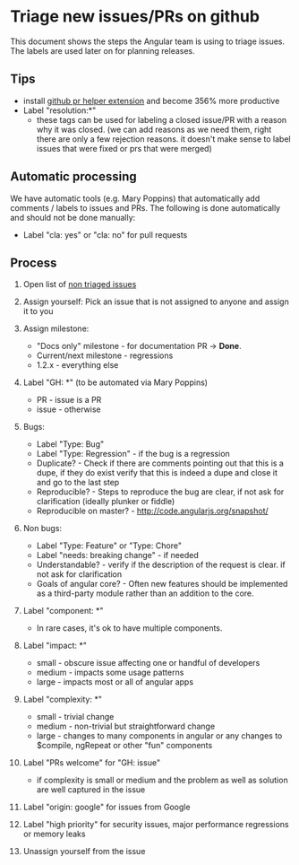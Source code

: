 # Triage new issues/PRs on github

This document shows the steps the Angular team is using to triage issues.
The labels are used later on for planning releases.

## Tips ##

* install [github pr helper extension](https://github.com/petebacondarwin/github-pr-helper) and become 356% more productive
* Label "resolution:*"
    * these tags can be used for labeling a closed issue/PR with a reason why it was closed. (we can add reasons as we need them, right there are only a few rejection reasons. it doesn't make sense to label issues that were fixed or prs that were merged)


## Automatic processing ##

We have automatic tools (e.g. Mary Poppins) that automatically add comments / labels to issues and PRs.
The following is done automatically and should not be done manually:

* Label "cla: yes" or "cla: no" for pull requests

## Process ##

1. Open list of [non triaged issues](https://github.com/angular/angular.js/issues?direction=desc&milestone=none&page=1&sort=created&state=open)
1. Assign yourself: Pick an issue that is not assigned to anyone and assign it to you
1. Assign milestone:
    * "Docs only" milestone - for documentation PR -> **Done**.
    * Current/next milestone - regressions
    * 1.2.x - everything else
1. Label "GH: *" (to be automated via Mary Poppins)
    * PR - issue is a PR
    * issue - otherwise 
1. Bugs:
    * Label "Type: Bug"
    * Label "Type: Regression" - if the bug is a regression
    * Duplicate? - Check if there are comments pointing out that this is a dupe, if they do exist verify that this is indeed a dupe and close it and go to the last step
    * Reproducible? - Steps to reproduce the bug are clear, if not ask for clarification (ideally plunker or fiddle)
    * Reproducible on master? - http://code.angularjs.org/snapshot/

1. Non bugs:
    * Label "Type: Feature" or "Type: Chore"
    * Label "needs: breaking change" - if needed
    * Understandable? - verify if the description of the request is clear. if not ask for clarification
    * Goals of angular core? - Often new features should be implemented as a third-party module rather than an addition to the core.

1. Label "component: *"
    * In rare cases, it's ok to have multiple components. 
1. Label "impact: *"
   * small - obscure issue affecting one or handful of developers
   * medium - impacts some usage patterns
   * large - impacts most or all of angular apps
1. Label "complexity: *"
    * small - trivial change
    * medium - non-trivial but straightforward change
    * large - changes to many components in angular or any changes to $compile, ngRepeat or other "fun" components
1. Label "PRs welcome" for "GH: issue"
    * if complexity is small or medium and the problem as well as solution are well captured in the issue
1. Label "origin: google" for issues from Google
1. Label "high priority" for security issues, major performance regressions or memory leaks

1. Unassign yourself from the issue

